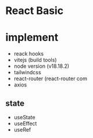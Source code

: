 # React Basic

# implement
- reack hooks
- vitejs (build tools)
- node version (v18.18.2)
- tailwindcss
- react-router (react-router com
- axios

## state 
- useState
- useEffect
- useRef